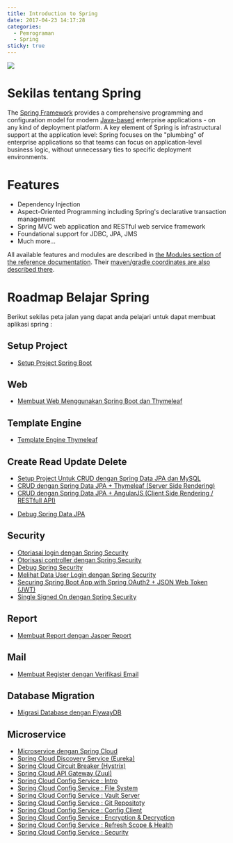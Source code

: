 ```yaml
---
title: Introduction to Spring
date: 2017-04-23 14:17:28
categories:
  - Pemrograman
  - Spring
sticky: true
---
```


![](/images/spring.png)

# Sekilas tentang Spring

The [Spring Framework](http://spring.io) provides a comprehensive programming and configuration model for modern [Java-based](https://en.wikipedia.org/wiki/List_of_JVM_languages) enterprise applications - on any kind of deployment platform. A key element of Spring is infrastructural support at the application level: Spring focuses on the "plumbing" of enterprise applications so that teams can focus on application-level business logic, without unnecessary ties to specific deployment environments.

# Features

- Dependency Injection
- Aspect-Oriented Programming including Spring's declarative transaction management
- Spring MVC web application and RESTful web service framework
- Foundational support for JDBC, JPA, JMS
- Much more…

All available features and modules are described in [the Modules section of the reference documentation](http://docs.spring.io/spring-framework/docs/current/spring-framework-reference/html/overview.html#overview-modules). Their [maven/gradle coordinates are also described there](http://docs.spring.io/spring-framework/docs/current/spring-framework-reference/html/overview.html#dependency-management).

# Roadmap Belajar Spring

Berikut sekilas peta jalan yang dapat anda pelajari untuk dapat membuat aplikasi spring :

## Setup Project

- [Setup Project Spring Boot](https://ciazhar.github.io/2017/04/23/pemrograman/spring/intro/2-setup-project-spring-boot/)

## Web
- [Membuat Web Menggunakan Spring Boot dan Thymeleaf](https://ciazhar.github.io/2017/04/23/pemrograman/spring/web/membuat-web-sederhana-dengan-spring-boot-starter-web-dan-thymeleaf/)

## Template Engine
- [Template Engine Thymeleaf](https://ciazhar.github.io/2017/04/23/pemrograman/spring/template-engine/layout-dengan-thymeleaf/)

## Create Read Update Delete
- [Setup Project Untuk CRUD dengan Spring Data JPA dan MySQL](https://ciazhar.github.io/2017/04/23/pemrograman/spring/jpa/1-setup-project-crud-jpa-mysql/)
- [CRUD dengan Spring Data JPA + Thymeleaf (Server Side Rendering)](https://ciazhar.github.io/2017/04/23/pemrograman/spring/jpa/2.1-crud-jpa-thymeleaf/)
- [CRUD dengan Spring Data JPA + AngularJS (Client Side Rendering / RESTfull API)](https://ciazhar.github.io/2017/04/23/pemrograman/spring/jpa/2.3-generate-content-dari-client-side-dengan-AngularJS/)
<!-- - [Spring Boot REST API Design Pattern](https://ciazhar.github.io/2017/05/27/pemrograman/spring/jpa/2.2-crud-jpa-thymeleaf(extended)/) -->
<!-- - [Kardinalitas pada Spring Data JPA](https://ciazhar.github.io/2017/04/23/pemrograman/spring/jpa/3-kardinalitas/)  -->
- [Debug Spring Data JPA](https://ciazhar.github.io/2017/05/28/pemrograman/spring/jpa/4-Debug-Spring-Data-JPA/)  

## Security
- [Otoriasai login dengan Spring Security](https://ciazhar.github.io/2017/04/23/pemrograman/spring/security/1-otorisasi-login-dengan-spring-security/)
- [Otorisasi controller dengan Spring Security](https://ciazhar.github.io/2017/05/27/pemrograman/spring/security/2-otorisasi-method-dengan-spring-security/) 
- [Debug Spring Security](https://ciazhar.github.io/2017/05/27/pemrograman/spring/security/3-debug-spring-security/) 
- [Melihat Data User Login dengan Spring Security](https://ciazhar.github.io/2017/05/27/pemrograman/spring/security/4-melihat-data-user-login-dengan-spring-security-md/)   
- [Securing Spring Boot App with Spring OAuth2 + JSON Web Token (JWT)](https://ciazhar.github.io/2017/05/27/pemrograman/spring/security/5-oauth2-spring/)
- [Single Signed On dengan Spring Security](https://ciazhar.github.io/2017/05/27/pemrograman/spring/security/6-SSO-dengan-Spring-Security/)

## Report
- [Membuat Report dengan Jasper Report](https://ciazhar.github.io/2017/04/23/pemrograman/spring/report/jasper-report/)

## Mail
- [Membuat Register dengan Verifikasi Email](https://ciazhar.github.io/2017/08/17/pemrograman/spring/mail/sending-mail/)

## Database Migration
- [Migrasi Database dengan FlywayDB](https://ciazhar.github.io/2017/05/28/pemrograman/spring/database-migration/Database-Mirgation-dengan-FlywayDB/)

## Microservice
- [Microservice dengan Spring Cloud](https://ciazhar.github.io/2017/05/28/pemrograman/spring/microservice/Microservice-dengan-Spring-Cloud/)
- [Spring Cloud Discovery Service (Eureka)](https://ciazhar.github.io/2017/08/15/pemrograman/spring/microservice/discovery-service-eureka/netflix-eureka-as-discovery-service/)
- [Spring Cloud Circuit Breaker (Hystrix)](https://ciazhar.github.io/2017/08/18/pemrograman/spring/microservice/circuit-breaker-hystrix/circuit-breaker-with-hystrix/)
- [Spring Cloud API Gateway (Zuul)](https://ciazhar.github.io/2017/08/18/pemrograman/spring/microservice/api-gateway-zuul/zuul-as-api-gateway/)
- [Spring Cloud Config Service : Intro](https://ciazhar.github.io/2017/07/22/pemrograman/spring/microservice/config-service/1.GS-Config-Service/)
- [Spring Cloud Config Service : File System](https://ciazhar.github.io/2017/07/28/pemrograman/spring/microservice/config-service/2.Config-Service-File-System/)
- [Spring Cloud Config Service : Vault Server](https://ciazhar.github.io/2017/07/28/pemrograman/spring/microservice/config-service/3.Config-Service-Vault-Server/)
- [Spring Cloud Config Service : Git Repositoty](https://ciazhar.github.io/2017/08/05/pemrograman/spring/microservice/config-service/4.Config-Service-Git-Repository/)
- [Spring Cloud Config Service : Config Client](https://ciazhar.github.io/2017/08/14/pemrograman/spring/microservice/config-service/5-Config-Service-Cient/) 
- [Spring Cloud Config Service : Encryption & Decryption](https://ciazhar.github.io/2017/08/14/pemrograman/spring/microservice/config-service/5-Config-Service-Encryption-Decryption/) 
- [Spring Cloud Config Service : Refresh Scope & Health](https://ciazhar.github.io/2017/08/14/pemrograman/spring/microservice/config-service/7-Config-Service-Refresh-Scope-and-Health-Check/) 
- [Spring Cloud Config Service : Security](https://ciazhar.github.io/2017/08/15/pemrograman/spring/microservice/config-service/8-Spring-Config-Service-Security/) 
